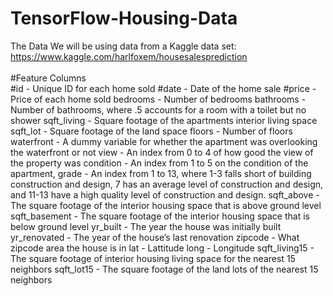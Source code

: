 # TensorFlow-Housing-Data
The Data We will be using data from a Kaggle data set:  https://www.kaggle.com/harlfoxem/housesalesprediction<br></br>
#Feature Columns  
#id - Unique ID for each home sold 
#date - Date of the home sale 
#price - Price of each home sold bedrooms - Number of bedrooms bathrooms - Number of bathrooms, where .5 accounts for a room with a toilet but no shower sqft_living - Square footage of the apartments interior living space sqft_lot - Square footage of the land space floors - Number of floors waterfront - A dummy variable for whether the apartment was overlooking the waterfront or not view - An index from 0 to 4 of how good the view of the property was condition - An index from 1 to 5 on the condition of the apartment, grade - An index from 1 to 13, where 1-3 falls short of building construction and design, 7 has an average level of construction and design, and 11-13 have a high quality level of construction and design. sqft_above - The square footage of the interior housing space that is above ground level sqft_basement - The square footage of the interior housing space that is below ground level yr_built - The year the house was initially built yr_renovated - The year of the house’s last renovation zipcode - What zipcode area the house is in lat - Lattitude long - Longitude sqft_living15 - The square footage of interior housing living space for the nearest 15 neighbors sqft_lot15 - The square footage of the land lots of the nearest 15 neighbors
